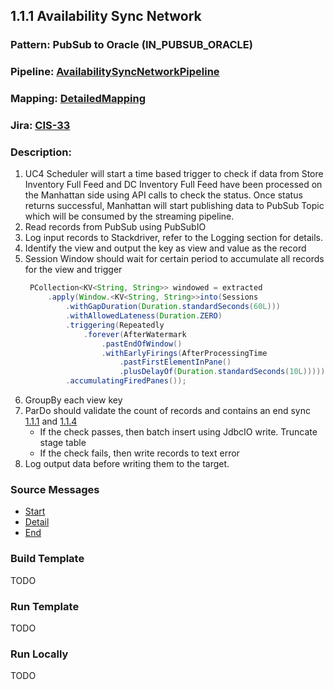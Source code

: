 ## 1.1.1 Availability Sync Network

### Pattern: PubSub to Oracle (IN_PUBSUB_ORACLE)
### Pipeline: [AvailabilitySyncNetworkPipeline](./AvailabilitySyncNetworkPipeline.java)
### Mapping: [DetailedMapping](https://wiki.tailoredbrands.com/display/JBOM/Detailed+Mapping#DetailedMapping-1.1.1AvailabilitySync-Network)
### Jira: [CIS-33](https://jira.tailoredbrands.com/browse/CIS-33)
### Description:
1. UC4 Scheduler will start a time based trigger to check if data from Store Inventory Full Feed and DC Inventory Full Feed 
have been processed on the Manhattan side using API calls to check the status. Once status returns successful, 
Manhattan will start publishing data to PubSub Topic which will be consumed by the streaming pipeline.
2. Read records from PubSub using PubSubIO
3. Log input records to Stackdriver, refer to the Logging section for details.
4. Identify the view and output the key as view and value as the record
5. Session Window should wait for certain period to accumulate all records for the view and trigger
   ```java
    PCollection<KV<String, String>> windowed = extracted
        .apply(Window.<KV<String, String>>into(Sessions
            .withGapDuration(Duration.standardSeconds(60L)))
            .withAllowedLateness(Duration.ZERO)
            .triggering(Repeatedly
                .forever(AfterWatermark
                    .pastEndOfWindow()
                    .withEarlyFirings(AfterProcessingTime
                        .pastFirstElementInPane()
                        .plusDelayOf(Duration.standardSeconds(10L)))))
            .accumulatingFiredPanes());
   ```
6. GroupBy each view key
7. ParDo should validate the count of records and contains an end sync [1.1.1](https://wiki.tailoredbrands.com/display/JBOM/Detailed+Mapping#DetailedMapping-1.1.1AvailabilitySync-Network) and [1.1.4](https://wiki.tailoredbrands.com/display/JBOM/Detailed+Mapping#DetailedMapping-1.1.4SkuStoreInventory)
    - If the check passes, then batch insert using JdbcIO write. Truncate stage table 
    - If the check fails, then write records to text error
8. Log output data before writing them to the target. 

### Source Messages
- [Start](../../../../../../resources/json/availability_sync_network/AvailabilitySyncStart.json)
- [Detail](../../../../../../resources/json/availability_sync_network/AvailabilitySyncDetail.json)
- [End](../../../../../../resources/json/availability_sync_network/AvailabilitySyncEnd.json)

### Build Template
TODO

### Run Template
TODO

### Run Locally
TODO
